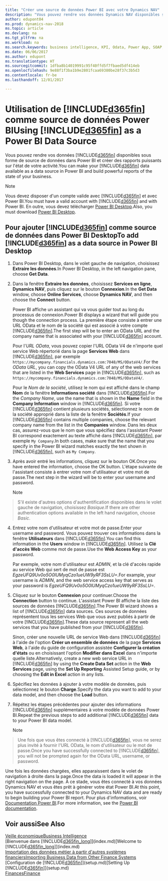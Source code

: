 ```yaml
---
title: "Créer une source de données Power BI avec votre Dynamics NAV"
description: "Vous pouvez rendre vos données Dynamics NAV disponibles sous forme de source de données dans Power BI et créer des rapports puissants sur l'état de votre activité."
author: edupont04
ms.prod: dynamics-nav-2018
ms.topic: article
ms.devlang: na
ms.tgt_pltfrm: na
ms.workload: na
ms.search.keywords: business intelligence, KPI, Odata, Power App, SOAP, analysis
ms.date: 06/06/2017
ms.author: edupont
ms.translationtype: HT
ms.sourcegitcommit: 1dfba8b14019991c95f40ffd5f7fbaed5df414eb
ms.openlocfilehash: 9e88f1f3ba1b9e2801fcaa69380be28f37c3b5d3
ms.contentlocale: fr-be
ms.lasthandoff: 12/01/2017

---
```

# <a name="using-included365finincludesd365finmdmd-as-a-power-bi-data-source"></a><span data-ttu-id="bc1e8-103">Utilisation de [!INCLUDE[d365fin](includes/d365fin_md.md)] comme source de données Power BI</span><span class="sxs-lookup"><span data-stu-id="bc1e8-103">Using [!INCLUDE[d365fin](includes/d365fin_md.md)] as a Power BI Data Source</span></span>
<span data-ttu-id="bc1e8-104">Vous pouvez rendre vos données [!INCLUDE[d365fin](includes/d365fin_md.md)] disponibles sous forme de source de données dans Power BI et créer des rapports puissants sur l'état de votre activité.</span><span class="sxs-lookup"><span data-stu-id="bc1e8-104">You can make your [!INCLUDE[d365fin](includes/d365fin_md.md)] data available as a data source in Power BI and build powerful reports of the state of your business.</span></span>  

> [!NOTE]  
>   <span data-ttu-id="bc1e8-105">Vous devez disposer d'un compte valide avec [!INCLUDE[d365fin](includes/d365fin_md.md)] et avec Power BI.</span><span class="sxs-lookup"><span data-stu-id="bc1e8-105">You must have a valid account with [!INCLUDE[d365fin](includes/d365fin_md.md)] and with Power BI.</span></span> <span data-ttu-id="bc1e8-106">En outre, vous devez télécharger [Power BI Desktop](https://powerbi.microsoft.com/en-us/desktop/).</span><span class="sxs-lookup"><span data-stu-id="bc1e8-106">Also, you must download [Power BI Desktop](https://powerbi.microsoft.com/en-us/desktop/).</span></span>  

## <a name="to-add-included365finincludesd365finmdmd-as-a-data-source-in-power-bi-desktop"></a><span data-ttu-id="bc1e8-107">Pour ajouter [!INCLUDE[d365fin](includes/d365fin_md.md)] comme source de données dans Power BI Desktop</span><span class="sxs-lookup"><span data-stu-id="bc1e8-107">To add [!INCLUDE[d365fin](includes/d365fin_md.md)] as a data source in Power BI Desktop</span></span>
1. <span data-ttu-id="bc1e8-108">Dans Power BI Desktop, dans le volet gauche de navigation, choisissez **Extraire les données**.</span><span class="sxs-lookup"><span data-stu-id="bc1e8-108">In Power BI Desktop, in the left navigation pane, choose **Get Data**.</span></span>
2. <span data-ttu-id="bc1e8-109">Dans la fenêtre **Extraire les données**, choisissez **Services en ligne**, **Dynamics NAV**, puis cliquez sur le bouton **Connexion**.</span><span class="sxs-lookup"><span data-stu-id="bc1e8-109">In the **Get Data** window, choose **Online Services**, choose **Dynamics NAV**, and then choose the **Connect** button.</span></span>

   <span data-ttu-id="bc1e8-110">Power BI affiche un assistant qui va vous guider tout au long du processus de connexion.</span><span class="sxs-lookup"><span data-stu-id="bc1e8-110">Power BI displays a wizard that will guide you though the connection process.</span></span> <span data-ttu-id="bc1e8-111">La première étape consiste à entrer une URL OData et le nom de la société qui est associé à votre compte [!INCLUDE[d365fin](includes/d365fin_md.md)].</span><span class="sxs-lookup"><span data-stu-id="bc1e8-111">The first step will be to enter an OData URL and the company name that is associated with your [!INCLUDE[d365fin](includes/d365fin_md.md)] account.</span></span>  

   <span data-ttu-id="bc1e8-112">Pour l'*URL OData*, vous pouvez copier l'URL OData V4 de n'importe quel service Web répertorié dans la page **Services Web** dans [!INCLUDE[d365fin](includes/d365fin_md.md)], par exemple `https://mycompany.financials.dynamics.com:7048/MS/ODataV4/`.</span><span class="sxs-lookup"><span data-stu-id="bc1e8-112">For the *OData URL*, you can copy the OData V4 URL of any of the web services that are listed in the **Web Services** page in [!INCLUDE[d365fin](includes/d365fin_md.md)], such as `https://mycompany.financials.dynamics.com:7048/MS/ODataV4/`.</span></span>  

   <span data-ttu-id="bc1e8-113">Pour le *Nom de la société*, utilisez le nom qui est affiché dans le champ **Nom** de la fenêtre **Informations société** dans [!INCLUDE[d365fin](includes/d365fin_md.md)].</span><span class="sxs-lookup"><span data-stu-id="bc1e8-113">For the *Company Name*, use the name that is shown in the **Name** field in the **Company Information** window in [!INCLUDE[d365fin](includes/d365fin_md.md)].</span></span> <span data-ttu-id="bc1e8-114">Si votre [!INCLUDE[d365fin](includes/d365fin_md.md)] contient plusieurs sociétés, sélectionnez le nom de la société approprié dans la liste de la fenêtre **Sociétés**.</span><span class="sxs-lookup"><span data-stu-id="bc1e8-114">If your [!INCLUDE[d365fin](includes/d365fin_md.md)] contains multiple companies, choose the relevant company name from the list in the **Companies** window.</span></span> <span data-ttu-id="bc1e8-115">Dans les deux cas, assurez-vous que le nom que vous spécifiez dans l'assistant Power BI correspond exactement au texte affiché dans [!INCLUDE[d365fin](includes/d365fin_md.md)], par exemple `My Company`.</span><span class="sxs-lookup"><span data-stu-id="bc1e8-115">In both cases, make sure that the name that you specify in the Power BI wizard matches exactly the text shown in [!INCLUDE[d365fin](includes/d365fin_md.md)], such as `My Company`.</span></span>
3. <span data-ttu-id="bc1e8-116">Après avoir entré les informations, cliquez sur le bouton OK.</span><span class="sxs-lookup"><span data-stu-id="bc1e8-116">Once you have entered the information, choose the OK button.</span></span> <span data-ttu-id="bc1e8-117">L'étape suivante de l'assistant consiste à entrer votre nom d'utilisateur et votre mot de passe.</span><span class="sxs-lookup"><span data-stu-id="bc1e8-117">The next step in the wizard will be to enter your username and password.</span></span>

   > [!NOTE]  
>    <span data-ttu-id="bc1e8-118">S'il existe d'autres options d'authentification disponibles dans le volet gauche de navigation, choisissez *Basique*.</span><span class="sxs-lookup"><span data-stu-id="bc1e8-118">If there are other authentication options available in the left hand navigation, choose *Basic*.</span></span>
4. <span data-ttu-id="bc1e8-119">Entrez votre nom d'utilisateur et votre mot de passe.</span><span class="sxs-lookup"><span data-stu-id="bc1e8-119">Enter your username and password.</span></span> <span data-ttu-id="bc1e8-120">Vous pouvez trouver ces informations dans la fenêtre **Utilisateurs** dans [!INCLUDE[d365fin](includes/d365fin_md.md)].</span><span class="sxs-lookup"><span data-stu-id="bc1e8-120">You can find this information in the **Users** window in [!INCLUDE[d365fin](includes/d365fin_md.md)].</span></span> <span data-ttu-id="bc1e8-121">Utilisez la **Clé d'accès Web** comme mot de passe.</span><span class="sxs-lookup"><span data-stu-id="bc1e8-121">Use the **Web Access Key** as your password.</span></span>

   <span data-ttu-id="bc1e8-122">Par exemple, votre nom d'utilisateur est *ADMIN*, et la clé d'accès rapide au service Web qui sert de mot de passe est *EgzeUFQ9Uv0o5O0lUMyqCzo1ueUW9yRF3SsLU=*.</span><span class="sxs-lookup"><span data-stu-id="bc1e8-122">For example, your username is *ADMIN*, and the web service access key that serves as your password is *EgzeUFQ9Uv0o5O0lUMyqCzo1ueUW9yRF3SsLU=*.</span></span>
5. <span data-ttu-id="bc1e8-123">Cliquez sur le bouton **Connexion** pour continuer.</span><span class="sxs-lookup"><span data-stu-id="bc1e8-123">Choose the **Connection** button to continue.</span></span> <span data-ttu-id="bc1e8-124">L'assistant Power BI affiche la liste des sources de données [!INCLUDE[d365fin](includes/d365fin_md.md)].</span><span class="sxs-lookup"><span data-stu-id="bc1e8-124">The Power BI wizard shows a list of [!INCLUDE[d365fin](includes/d365fin_md.md)] data sources.</span></span> <span data-ttu-id="bc1e8-125">Ces sources de données représentent tous les services Web que vous avez publiés à partir de votre [!INCLUDE[d365fin](includes/d365fin_md.md)].</span><span class="sxs-lookup"><span data-stu-id="bc1e8-125">These data source represent all the web services that you have published from your [!INCLUDE[d365fin](includes/d365fin_md.md)].</span></span>

   <span data-ttu-id="bc1e8-126">Sinon, créer une nouvelle URL de service Web dans [!INCLUDE[d365fin](includes/d365fin_md.md)] à l'aide de l'option **Créer un ensemble de données** de la page **Services Web**, à l'aide du guide de configuration assistée **Configurer la création d'états** ou en choisissant l'option **Modifier dans Excel** dans n'importe quelle liste.</span><span class="sxs-lookup"><span data-stu-id="bc1e8-126">Alternatively, create a new web service URL in [!INCLUDE[d365fin](includes/d365fin_md.md)] by using the **Create Data Set** action in the **Web Services** page, using the **Set Up Reporting** Assisted Setup guide, or by choosing the **Edit in Excel** action in any lists.</span></span>

6. <span data-ttu-id="bc1e8-127">Spécifiez les données à ajouter à votre modèle de données, puis sélectionnez le bouton **Charge**.</span><span class="sxs-lookup"><span data-stu-id="bc1e8-127">Specify the data you want to add to your data model, and then choose the **Load** button.</span></span>
7. <span data-ttu-id="bc1e8-128">Répétez les étapes précédentes pour ajouter des informations [!INCLUDE[d365fin](includes/d365fin_md.md)] supplémentaires à votre modèle de données Power BI.</span><span class="sxs-lookup"><span data-stu-id="bc1e8-128">Repeat the previous steps to add additional [!INCLUDE[d365fin](includes/d365fin_md.md)] data to your Power BI data model.</span></span>

   > [!NOTE]  
>    <span data-ttu-id="bc1e8-129">Une fois que vous êtes connecté à [!INCLUDE[d365fin](includes/d365fin_md.md)], vous ne serez plus invité à fournir l'URL OData, le nom d'utilisateur ou le mot de passe.</span><span class="sxs-lookup"><span data-stu-id="bc1e8-129">Once you have successfully connected to [!INCLUDE[d365fin](includes/d365fin_md.md)], you will not be prompted again for the OData URL, username, or password.</span></span>

<span data-ttu-id="bc1e8-130">Une fois les données chargées, elles apparaissent dans le volet de navigation à droite dans la page.</span><span class="sxs-lookup"><span data-stu-id="bc1e8-130">Once the data is loaded it will appear in the right navigation on the page.</span></span> <span data-ttu-id="bc1e8-131">À ce stade, vous êtes connecté à vos données Dynamics NAV et vous êtes prêt à générer votre état Power BI.</span><span class="sxs-lookup"><span data-stu-id="bc1e8-131">At this point, you have successfully connected to your Dynamics NAV data and are ready to begin building your Power BI report.</span></span> <span data-ttu-id="bc1e8-132">Pour plus d'informations, voir [Documentation Power BI](https://powerbi.microsoft.com/documentation/powerbi-landing-page/).</span><span class="sxs-lookup"><span data-stu-id="bc1e8-132">For more information, see the [Power BI documentation](https://powerbi.microsoft.com/documentation/powerbi-landing-page/).</span></span>

## <a name="see-also"></a><span data-ttu-id="bc1e8-133">Voir aussi</span><span class="sxs-lookup"><span data-stu-id="bc1e8-133">See Also</span></span>
[<span data-ttu-id="bc1e8-134">Veille économique</span><span class="sxs-lookup"><span data-stu-id="bc1e8-134">Business Intelligence</span></span>](bi.md)  
<span data-ttu-id="bc1e8-135">[Bienvenue dans [!INCLUDE[d365fin_long](includes/d365fin_long_md.md)]](index.md)</span><span class="sxs-lookup"><span data-stu-id="bc1e8-135">[Welcome to [!INCLUDE[d365fin_long](includes/d365fin_long_md.md)]](index.md)</span></span>  
[<span data-ttu-id="bc1e8-136">Importation des données métier à partir d'autres systèmes financiers</span><span class="sxs-lookup"><span data-stu-id="bc1e8-136">Importing Business Data from Other Finance Systems</span></span>](upload-data.md)  
<span data-ttu-id="bc1e8-137">[Configuration de [!INCLUDE[d365fin](includes/d365fin_md.md)]](setup.md)</span><span class="sxs-lookup"><span data-stu-id="bc1e8-137">[Setting Up [!INCLUDE[d365fin](includes/d365fin_md.md)]](setup.md)</span></span>  
[<span data-ttu-id="bc1e8-138">Finances</span><span class="sxs-lookup"><span data-stu-id="bc1e8-138">Finance</span></span>](finance.md)  

